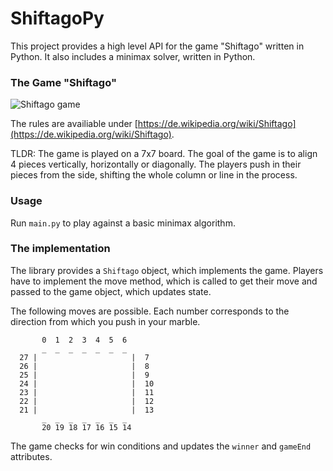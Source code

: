# ShiftagoPy

This project provides a high level API for the game "Shiftago" written in Python. It also includes a minimax solver, written in Python.

### The Game "Shiftago"

![Shiftago game](https://upload.wikimedia.org/wikipedia/commons/thumb/8/84/Shiftago_05.jpg/330px-Shiftago_05.jpg)

The rules are availiable under [https://de.wikipedia.org/wiki/Shiftago](https://de.wikipedia.org/wiki/Shiftago). 

TLDR: The game is played on a 7x7 board. The goal of the game is to align 4 pieces vertically, horizontally or diagonally. The players push in their pieces from the side, shifting the whole column or line in the process.

### Usage

Run `main.py` to play against a basic minimax algorithm.

### The implementation

The library provides a `Shiftago` object, which implements the game. Players have to implement the move method, which is called to get their move and passed to the game object, which updates state.

The following moves are possible. Each number corresponds to the direction from which you push in your marble.

```
       0  1  2  3  4  5  6
       _  _  _  _  _  _  _ 
  27 |                     |  7
  26 |                     |  8
  25 |                     |  9
  24 |                     |  10
  23 |                     |  11
  22 |                     |  12
  21 |                     |  13
       _  _  _  _  _  _  _ 
       20 19 18 17 16 15 14

```

The game checks for win conditions and updates the `winner` and `gameEnd` attributes.
